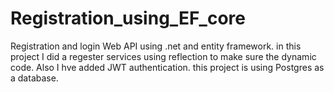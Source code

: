 # Registration_using_EF_core
Registration and login Web API using .net  and entity framework.
in this project I did a regester services using reflection to make sure the dynamic code.
Also I hve added JWT authentication.
this project is using Postgres as a database.
